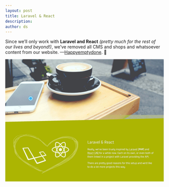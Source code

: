 ```yaml
---
layout: post
title: Laravel & React
description:
author: ds
---
```


Since we’ll only work with __Laravel and React__ _(pretty much for the rest of our lives and beyond!)_, we’ve removed all CMS and shops and whatsoever content from our website.
—[Happyemptydone](https://decaf.de/en). 👋

[![Laravel & React](/content/images/2018/04/laravel-and-react.jpg)](https://decaf.de/en)
